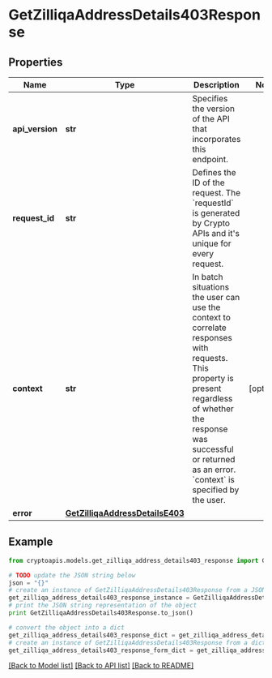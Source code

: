 # GetZilliqaAddressDetails403Response


## Properties
Name | Type | Description | Notes
------------ | ------------- | ------------- | -------------
**api_version** | **str** | Specifies the version of the API that incorporates this endpoint. | 
**request_id** | **str** | Defines the ID of the request. The &#x60;requestId&#x60; is generated by Crypto APIs and it&#39;s unique for every request. | 
**context** | **str** | In batch situations the user can use the context to correlate responses with requests. This property is present regardless of whether the response was successful or returned as an error. &#x60;context&#x60; is specified by the user. | [optional] 
**error** | [**GetZilliqaAddressDetailsE403**](GetZilliqaAddressDetailsE403.md) |  | 

## Example

```python
from cryptoapis.models.get_zilliqa_address_details403_response import GetZilliqaAddressDetails403Response

# TODO update the JSON string below
json = "{}"
# create an instance of GetZilliqaAddressDetails403Response from a JSON string
get_zilliqa_address_details403_response_instance = GetZilliqaAddressDetails403Response.from_json(json)
# print the JSON string representation of the object
print GetZilliqaAddressDetails403Response.to_json()

# convert the object into a dict
get_zilliqa_address_details403_response_dict = get_zilliqa_address_details403_response_instance.to_dict()
# create an instance of GetZilliqaAddressDetails403Response from a dict
get_zilliqa_address_details403_response_form_dict = get_zilliqa_address_details403_response.from_dict(get_zilliqa_address_details403_response_dict)
```
[[Back to Model list]](../README.md#documentation-for-models) [[Back to API list]](../README.md#documentation-for-api-endpoints) [[Back to README]](../README.md)



